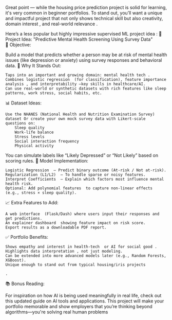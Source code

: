 Great point — while the housing price prediction project is solid for learning, it's very common  in beginner portfolios. To stand out, you’ll want a unique and impactful project  that not only shows technical skill but also creativity, domain interest , and real-world relevance . 

Here’s a less popular but highly impressive supervised ML project idea : 
🚀 Project Idea: "Predictive Mental Health Screening Using Survey Data"  
🎯 Objective: 

Build a model that predicts whether a person may be at risk of mental health issues (like depression or anxiety) using survey responses and behavioral data. 
🔧 Why It Stands Out: 

    Taps into an important and growing domain: mental health tech .
    Combines logistic regression  (for classification), feature importance analysis , and interpretability —key skills in healthcare/AI.
    Can use real-world or synthetic datasets with rich features like sleep patterns, work stress, social habits, etc.
     

📊 Dataset Ideas: 

    Use the NHANES (National Health and Nutrition Examination Survey)  dataset Or create your own mock survey data with Likert-scale questions on:
        Sleep quality
        Work-life balance
        Stress levels
        Social interaction frequency
        Physical activity
         
     

You can simulate labels like “Likely Depressed” or “Not Likely” based on scoring rules. 
🧠 Model Implementation: 

    Logistic Regression  – Predict binary outcome (At-risk / Not at-risk).
    Regularization (L1/L2)  – To handle sparse or noisy features.
    Interpret Coefficients  – Explain which factors most influence mental health risk.
    Optional: Add polynomial features  to capture non-linear effects (e.g., stress × sleep quality).
     

📈 Extra Features to Add: 

    A web interface  (Flask/Dash) where users input their responses and get predictions.
    An explainer dashboard  showing feature impact on risk score.
    Export results as a downloadable PDF report.
     

✅ Portfolio Benefits: 

    Shows empathy and interest in health-tech  or AI for social good .
    Highlights data interpretation , not just modeling.
    Can be extended into more advanced models later (e.g., Random Forests, XGBoost).
    Unique enough to stand out from typical housing/iris projects  

    .
     

📚 Bonus Reading: 

For inspiration on how AI is being used meaningfully in real life, check out this updated guide on AI tools and applications. This project will make your portfolio memorable and show employers that you’re thinking beyond algorithms—you're solving real human problems 